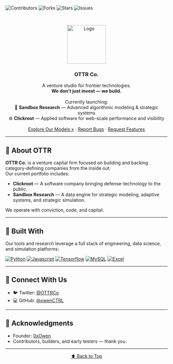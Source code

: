 <a name="readme-top"></a>

<!-- SHIELDS -->
![Contributors][contributors-shield]
![Forks][forks-shield]
![Stars][stars-shield]
![Issues][issues-shield]

<br />
<p align="center">
  <img src="https://github.com/owenCTRL/misc/assets/ottr.png" alt="Logo" width="120" />
</p>

<h3 align="center">OTTR Co.</h3>

<p align="center">
  A venture studio for frontier technologies.
  <br />
  <strong>We don't just invest — we build.</strong>
  <br /><br />
  Currently launching:
  <br />
  🧠 <strong>Sandbox Research</strong> — Advanced algorithmic modeling & strategic systems<br />
  ⚙️ <strong>Clickroot</strong> — Applied software for web-scale performance and visibility
  <br /><br />
  <a href="https://github.com/owenCTRL/OTTR/tree/main/models">Explore Our Models »</a>
  ·
  <a href="https://github.com/owenCTRL/OTTR/issues">Report Bugs</a>
  ·
  <a href="https://github.com/owenCTRL/OTTR/issues">Request Features</a>
</p>

---

## 🧭 About OTTR

**OTTR Co.** is a venture capital firm focused on building and backing category-defining companies from the inside out.  
Our current portfolio includes:

- **Clickroot** — A software company bringing defense-technology to the public.
- **Sandbox Research** — A data engine for strategic modeling, adaptive systems, and strategic simulation.

We operate with conviction, code, and capital.

---

## 🔧 Built With

Our tools and research leverage a full stack of engineering, data science, and simulation platforms:

[![Python][Python.org]][Python-url]
[![Javascript][Javascript.com]][Javascript-url]
[![Tensorflow][Tensorflow.org]][Tensorflow-url]
[![MySQL][MySQL.com]][MySQL-url]
[![Excel][Excel.com]][Excel-url]

---

## 🤝 Connect With Us

- 🐦 Twitter: [@OTTRCo](https://twitter.com/ottrco)  
- 💻 GitHub: [@owenCTRL](https://github.com/owenAPI)

---

## 🌱 Acknowledgments

- Founder: [0xOwen](https://x.com/0xOwen)
- Contributors, builders, and early testers — thank you.

---

<p align="center"><a href="#readme-top">⬆️ Back to Top</a></p>

<!-- MARKDOWN LINKS & IMAGES -->
[contributors-shield]: https://img.shields.io/github/contributors/owenAPI/SandboxResearch.svg?style=for-the-badge
[contributors-url]: https://github.com/owenAPI/SandboxResearch/graphs/contributors
[forks-shield]: https://img.shields.io/github/forks/owenAPI/SandboxResearch.svg?style=for-the-badge
[forks-url]: https://github.com/owenAPI/SandboxResearch/network/members
[stars-shield]: https://img.shields.io/github/stars/owenAPI/SandboxResearch.svg?style=for-the-badge
[stars-url]: https://github.com/owenAPI/SandboxResearch/stargazers
[issues-shield]: https://img.shields.io/github/issues/owenAPI/SandboxResearch.svg?style=for-the-badge
[issues-url]: https://github.com/owenAPI/SandboxResearch/issues
[linkedin-shield]: https://img.shields.io/badge/-LinkedIn-black.svg?style=for-the-badge&logo=linkedin&colorB=555
[linkedin-url]: https://linkedin.com/company/ottrcorp

[Python.org]: https://img.shields.io/badge/Python-3776AB?style=for-the-badge&logo=python&logoColor=white
[Python-url]: https://Python.org
[Javascript.com]: https://img.shields.io/badge/JavaScript-F7DF1E?style=for-the-badge&logo=javascript&logoColor=black
[Javascript-url]: https://Javascript.com
[Tensorflow.org]: https://img.shields.io/badge/TensorFlow-FF6F00?style=for-the-badge&logo=tensorflow&logoColor=white
[Tensorflow-url]: https://www.tensorflow.org/
[MySQL.com]: https://img.shields.io/badge/MySQL-00000F?style=for-the-badge&logo=mysql&logoColor=white
[MySQL-url]: https://MySQL.com/
[Excel.com]: https://img.shields.io/badge/Microsoft_Excel-217346?style=for-the-badge&logo=microsoft-excel&logoColor=white
[Excel-url]: https://www.microsoft.com/en-us/microsoft-365/excel
